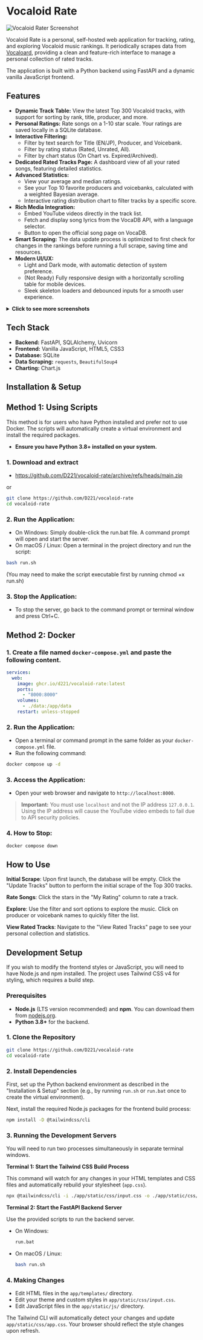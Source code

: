 # Vocaloid Rate

![Vocaloid Rater Screenshot](assets/main.png)

Vocaloid Rate is a personal, self-hosted web application for tracking, rating, and exploring Vocaloid music rankings. It periodically scrapes data from [Vocaloard](https://vocaloard.injpok.tokyo/en/), providing a clean and feature-rich interface to manage a personal collection of rated tracks.

The application is built with a Python backend using FastAPI and a dynamic vanilla JavaScript frontend.


## Features

-   **Dynamic Track Table:** View the latest Top 300 Vocaloid tracks, with support for sorting by rank, title, producer, and more.
-   **Personal Ratings:** Rate songs on a 1-10 star scale. Your ratings are saved locally in a SQLite database.
-   **Interactive Filtering:**
    -   Filter by text search for Title (EN/JP), Producer, and Voicebank.
    -   Filter by rating status (Rated, Unrated, All).
    -   Filter by chart status (On Chart vs. Expired/Archived).
-   **Dedicated Rated Tracks Page:** A dashboard view of all your rated songs, featuring detailed statistics.
-   **Advanced Statistics:**
    -   View your average and median ratings.
    -   See your Top 10 favorite producers and voicebanks, calculated with a weighted Bayesian average.
    -   Interactive rating distribution chart to filter tracks by a specific score.
-   **Rich Media Integration:**
    -   Embed YouTube videos directly in the track list.
    -   Fetch and display song lyrics from the VocaDB API, with a language selector.
    -   Button to open the official song page on VocaDB.
-   **Smart Scraping:** The data update process is optimized to first check for changes in the rankings before running a full scrape, saving time and resources.
-   **Modern UI/UX:**
    -   Light and Dark mode, with automatic detection of system preference.
    -   (Not Ready) Fully responsive design with a horizontally scrolling table for mobile devices.
    -   Sleek skeleton loaders and debounced inputs for a smooth user experience.

<details>
<summary><strong>Click to see more screenshots</strong></summary>

### Embed Playback (main feature)
![Embed View](assets/embeds.png)

### Filtering and Sorting 
![Filter View](assets/filter.png)

### Ratings Page
![Ratings View](assets/ratings.png)

### Options Mode
![Options Mode](assets/options.png)

</details>

## Tech Stack

-   **Backend:** FastAPI, SQLAlchemy, Uvicorn
-   **Frontend:** Vanilla JavaScript, HTML5, CSS3
-   **Database:** SQLite
-   **Data Scraping:** `requests`, `BeautifulSoup4`
-   **Charting:** Chart.js

## Installation & Setup
## Method 1: Using Scripts
This method is for users who have Python installed and prefer not to use Docker. The scripts will automatically create a virtual environment and install the required packages.

- **Ensure you have Python 3.8+ installed on your system.**

### 1. Download and extract
- https://github.com/D221/vocaloid-rate/archive/refs/heads/main.zip

or
```bash
git clone https://github.com/D221/vocaloid-rate
cd vocaloid-rate
```
### 2. Run the Application:
- On Windows: Simply double-click the run.bat file. A command prompt will open and start the server.
- On macOS / Linux: Open a terminal in the project directory and run the script:

```bash
bash run.sh
```
(You may need to make the script executable first by running chmod +x run.sh)

### 3. Stop the Application:
- To stop the server, go back to the command prompt or terminal window and press Ctrl+C.

## Method 2: Docker

### 1. Create a file named `docker-compose.yml` and paste the following content.
```yaml
services:
  web:
    image: ghcr.io/d221/vocaloid-rate:latest
    ports:
      - "8000:8000"
    volumes:
      - ./data:/app/data
    restart: unless-stopped
```

### 2. Run the Application:
   - Open a terminal or command prompt in the same folder as your `docker-compose.yml` file.
   - Run the following command:
```bash
docker compose up -d
```

### 3. Access the Application:
   - Open your web browser and navigate to `http://localhost:8000`.
   > **Important:** You must use `localhost` and not the IP address `127.0.0.1`. Using the IP address will cause the YouTube video embeds to fail due to API security policies.

### 4. How to Stop:
```bash
docker compose down
```


## How to Use

**Initial Scrape**: Upon first launch, the database will be empty. Click the "Update Tracks" button to perform the initial scrape of the Top 300 tracks.

**Rate Songs**: Click the stars in the "My Rating" column to rate a track.

**Explore**: Use the filter and sort options to explore the music. Click on producer or voicebank names to quickly filter the list.

**View Rated Tracks**: Navigate to the "View Rated Tracks" page to see your personal collection and statistics.


## Development Setup

If you wish to modify the frontend styles or JavaScript, you will need to have Node.js and npm installed. The project uses Tailwind CSS v4 for styling, which requires a build step.

### Prerequisites

-   **Node.js** (LTS version recommended) and **npm**. You can download them from [nodejs.org](https://nodejs.org/).
-   **Python 3.8+** for the backend.

### 1. Clone the Repository

```bash
git clone https://github.com/D221/vocaloid-rate
cd vocaloid-rate
```

### 2. Install Dependencies

First, set up the Python backend environment as described in the "Installation & Setup" section (e.g., by running `run.sh` or `run.bat` once to create the virtual environment).

Next, install the required Node.js packages for the frontend build process:

```bash
npm install -D @tailwindcss/cli
```

### 3. Running the Development Servers

You will need to run two processes simultaneously in separate terminal windows.

**Terminal 1: Start the Tailwind CSS Build Process**

This command will watch for any changes in your HTML templates and CSS files and automatically rebuild your stylesheet (`app.css`).

```bash
npx @tailwindcss/cli -i ./app/static/css/input.css -o ./app/static/css/app.css --watch
```

**Terminal 2: Start the FastAPI Backend Server**

Use the provided scripts to run the backend server.

-   On Windows:
    ```bash
    run.bat
    ```
-   On macOS / Linux:
    ```bash
    bash run.sh
    ```

### 4. Making Changes

-   Edit HTML files in the `app/templates/` directory.
-   Edit your theme and custom styles in `app/static/css/input.css`.
-   Edit JavaScript files in the `app/static/js/` directory.

The Tailwind CLI will automatically detect your changes and update `app/static/css/app.css`. Your browser should reflect the style changes upon refresh.